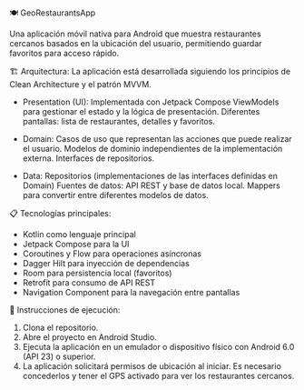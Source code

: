 🍽️ GeoRestaurantsApp

Una aplicación móvil nativa para Android que muestra restaurantes cercanos basados en la ubicación del usuario, permitiendo guardar favoritos para acceso rápido.

🏗️ Arquitectura:
La aplicación está desarrollada siguiendo los principios de Clean Architecture y el patrón MVVM.

- Presentation (UI):
Implementada con Jetpack Compose
ViewModels para gestionar el estado y la lógica de presentación.
Diferentes pantallas: lista de restaurantes, detalles y favoritos.


- Domain:
Casos de uso que representan las acciones que puede realizar el usuario.
Modelos de dominio independientes de la implementación externa.
Interfaces de repositorios.


- Data:
Repositorios (implementaciones de las interfaces definidas en Domain)
Fuentes de datos: API REST y base de datos local.
Mappers para convertir entre diferentes modelos de datos.


📋 Tecnologías principales:
- Kotlin como lenguaje principal
- Jetpack Compose para la UI
- Coroutines y Flow para operaciones asíncronas
- Dagger Hilt para inyección de dependencias
- Room para persistencia local (favoritos)
- Retrofit para consumo de API REST
- Navigation Component para la navegación entre pantallas


🚀 Instrucciones de ejecución:
1. Clona el repositorio.
2. Abre el proyecto en Android Studio.
3. Ejecuta la aplicación en un emulador o dispositivo físico con Android 6.0 (API 23) o superior.
4. La aplicación solicitará permisos de ubicación al iniciar. Es necesario concederlos y tener el GPS activado para ver los restaurantes cercanos.
